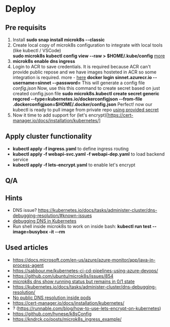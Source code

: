 # Deploy

## Pre requisits

1. Install **sudo snap install microk8s --classic**
1. Create local copy of microk8s configuration to integrate with local tools (like kubectl / VSCode)  
   **sudo microk8s kubectl config view --raw > $HOME/.kube/config** [more](https://github.com/ubuntu/microk8s)
1. **microk8s enable dns ingress**
1. Login to ACR to save credentials. It is required because ACR can't provide public repose and we have images hosteted in ACR
   so some integration is required.
   more - [here](https://kubernetes.io/docs/tasks/configure-pod-container/pull-image-private-registry/)
   **docker login sinnet.azurecr.io --username=sinnet --password=<Access key>**
   This will generate a config file *config.json*
   Now, use this this command to create secret based on just created config.json file
   **sudo microk8s.kubectl create secret generic regcred --type=kubernetes.io/dockerconfigjson --from-file .dockerconfigjson=$HOME/.docker/config.json**
   Perfect! now our kubectl is ready to pull image from private repo [using provided secret](https://kubernetes.io/docs/tasks/configure-pod-container/pull-image-private-registry/#registry-secret-existing-credentials)
1. Now it time to add support for (let's encrypt)[https://cert-manager.io/docs/installation/kubernetes/]



## Apply cluster functionality

- **kubectl apply -f ingress.yaml** to define ingress routing
- **kubectl apply -f webapi-svc.yaml -f webapi-dep.yaml** to load backend service
- **kubectl apply -f lets-encrypt.yaml** to enable let's encrypt

## Q/A

## Hints
- DNS issue? https://kubernetes.io/docs/tasks/administer-cluster/dns-debugging-resolution/#known-issues
- [debugging DNS in Kubernetes](https://kubernetes.io/docs/tasks/administer-cluster/dns-debugging-resolution/)
- Run shell inside microk8s to work on inside bash: **kubectl run test --image=busybox -it --rm**

## Used articles
  * https://docs.microsoft.com/en-us/azure/azure-monitor/app/java-in-process-agent
  * https://sabbour.me/kubernetes-ci-cd-pipelines-using-azure-devops/
  * https://github.com/ubuntu/microk8s/issues/854
  * [microk8s dns show running status but remains in 0/1 state](https://github.com/ubuntu/microk8s/issues/845)
  * https://kubernetes.io/docs/tasks/administer-cluster/dns-debugging-resolution/
  * [No public DNS resolution inside pods](https://github.com/ubuntu/microk8s/issues/75)
  * https://cert-manager.io/docs/installation/kubernetes/
  * ? (https://runnable.com/blog/how-to-use-lets-encrypt-on-kubernetes)
  * https://github.com/hynese/k8sConfig
  * https://kndrck.co/posts/microk8s_ingress_example/
